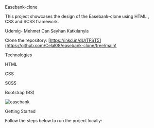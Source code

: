 Easebank-clone

This project showcases the design of the Easebank-clone using HTML , CSS and SCSS framework.

Udemig- Mehmet Can Seyhan Katkılarıyla

Clone the repository: [https://lnkd.in/dUrTFST5](https://github.com/Celal08/easebank-clone/tree/main)

Technologies

HTML

CSS

SCSS

Bootstrap (BS)

![easebank](https://github.com/Celal08/easebank-clone/assets/155475492/6c570556-e5cd-457f-876e-b30ec8339b02)


Getting Started

Follow the steps below to run the project locally:



